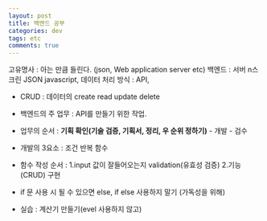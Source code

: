 ```yaml
---  
layout: post
title: 백엔드 공부
categories: dev
tags: etc
comments: true
---
```

고유명사 : 아는 만큼 들린다. (json, Web application server etc)
백엔드 : 서버 n스크린 JSON javascript, 데이터 처리 방식 : API,

- CRUD : 데이터의 create read update delete

- 백엔드의 주 업무 : API를 만들기 위한 작업.

- 업무의 순서 : **기획 확인(기술 검증, 기획서, 정리, 우 순위 정하기)** - 개발 - 검수

- 개발의 3요소 : 조건 반복 함수

- 함수 작성 순서 : 1.input 값이 잘들어오는지 validation(유효성 검증) 2.기능(CRUD) 구현 

- if 문 사용 시 될 수 있으면 else, if else 사용하지 말기 (가독성을 위해)

- 실습 : 계산기 만들기(evel 사용하지 않고)


